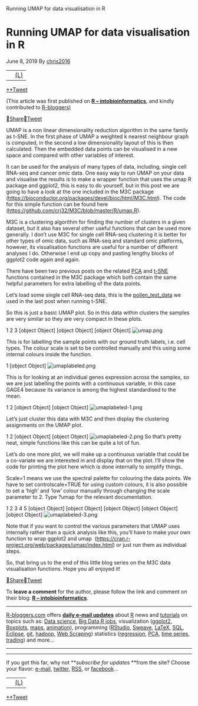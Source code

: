 Running UMAP for data visualisation in R

# Running UMAP for data visualisation in R

June 8, 2019
By [chris2016](https://www.r-bloggers.com/author/chris2016/)

|     |     |
| --- | --- |
|     | [(L)](https://www.facebook.com/sharer/sharer.php?u=https%3A%2F%2Fwww.r-bloggers.com%2Frunning-umap-for-data-visualisation-in-r%2F&display=popup&ref=plugin&src=like&kid_directed_site=0) |

[**Tweet](https://twitter.com/intent/tweet?original_referer=https%3A%2F%2Fwww.r-bloggers.com%2Frunning-umap-for-data-visualisation-in-r%2F&ref_src=twsrc%5Etfw&text=Running%20UMAP%20for%20data%20visualisation%20in%20R&tw_p=tweetbutton&url=https%3A%2F%2Fwww.r-bloggers.com%2Frunning-umap-for-data-visualisation-in-r%2F&via=rbloggers)

(This article was first published on **[R – intobioinformatics](https://intobioinformatics.wordpress.com/2019/06/08/running-umap-for-data-visualisation-in-r/)**, and kindly contributed to [R-bloggers)](https://www.r-bloggers.com/)

[Share](https://www.facebook.com/sharer.php?u=https%3A%2F%2Fwww.r-bloggers.com%2Frunning-umap-for-data-visualisation-in-r%2F)[Tweet](https://twitter.com/intent/tweet?text=Running%20UMAP%20for%20data%20visualisation%20in%20R&url=https://www.r-bloggers.com/running-umap-for-data-visualisation-in-r/&via=Rbloggers)

UMAP is a non linear dimensionality reduction algorithm in the same family as t-SNE. In the first phase of UMAP a weighted k nearest neighbour graph is computed, in the second a low dimensionality layout of this is then calculated. Then the embedded data points can be visualised in a new space and compared with other variables of interest.

It can be used for the analysis of many types of data, including, single cell RNA-seq and cancer omic data. One easy way to run UMAP on your data and visualise the results is to make a wrapper function that uses the umap R package and ggplot2, this is easy to do yourself, but in this post we are going to have a look at the one included in the M3C package (https://bioconductor.org/packages/devel/bioc/html/M3C.html). The code for this simple function can be found here (https://github.com/crj32/M3C/blob/master/R/umap.R).

M3C is a clustering algorithm for finding the number of clusters in a given dataset, but it also has several other useful functions that can be used more generally. I don’t use M3C for single cell RNA-seq clustering it is better for other types of omic data, such as RNA-seq and standard omic platforms, however, its visualisation functions are useful for a number of different analyses I do. Otherwise I end up copy and pasting lengthy blocks of ggplot2 code again and again.

There have been two previous posts on the related [PCA](https://intobioinformatics.wordpress.com/2019/05/22/easy-quick-pca-analysis-in-r/) and [t-SNE](https://intobioinformatics.wordpress.com/2019/05/30/quick-and-easy-t-sne-analysis-in-r/) functions contained in the M3C package which both contain the same helpful parameters for extra labelling of the data points.

Let’s load some single cell RNA-seq data, this is the [pollen_test_data](https://intobioinformatics.files.wordpress.com/2019/06/pollen_test_data.zip) we used in the last post when running t-SNE.

So this is just a basic UMAP plot. So in this data within clusters the samples are very similar so they are very compact in these plots.

1
2
3
[object Object]
[object Object]
[object Object]
![umap.png](../_resources/f2f10742eafd6a99205afd8d1c4624ea.png)

This is for labelling the sample points with our ground truth labels, i.e. cell types. The colour scale is set to be controlled manually and this using some internal colours inside the function.

1
[object Object]
![umaplabeled.png](../_resources/52407e0877cebf0dafa78193de034e00.png)

This is for looking at an individual genes expression across the samples, so we are just labelling the points with a continuous variable, in this case GAGE4 because its variance is among the highest standardised to the mean.

1
2
[object Object]
[object Object]
![umaplabeled-1.png](../_resources/b35fd6298da67ed65b6d10e828ebfffe.png)

Let’s just cluster this data with M3C and then display the clustering assignments on the UMAP plot.

1
2
[object Object]
[object Object]
![umaplabeled-2.png](../_resources/9346d839b35ef48c92af36d289c2a502.png)
So that’s pretty neat, simple functions like this can be quite a lot of fun.

Let’s do one more plot, we will make up a continuous variable that could be a co-variate we are interested in and display that on the plot. I’ll show the code for printing the plot here which is done internally to simplify things.

Scale=1 means we use the spectral palette for colouring the data points. We have to set controlscale=TRUE for using custom colours, it is also possible to set a ‘high’ and ‘low’ colour manually through changing the scale parameter to 2. Type ?umap for the relevant documentation.

1
2
3
4
5
[object Object]
[object Object]
[object Object]
[object Object]
[object Object]
![umaplabeled-3.png](../_resources/ddcc404e22980cae6fe0d9547c61fc2a.png)

Note that if you want to control the various parameters that UMAP uses internally rather than a quick analysis like this, you’ll have to make your own function to wrap ggplot2 and umap  (https://cran.r-project.org/web/packages/umap/index.html) or just run them as individual steps.

So, that bring us to the end of this little blog series on the M3C data visualisation functions. Hope you all enjoyed it!

[Share](https://www.facebook.com/sharer.php?u=https%3A%2F%2Fwww.r-bloggers.com%2Frunning-umap-for-data-visualisation-in-r%2F)[Tweet](https://twitter.com/intent/tweet?text=Running%20UMAP%20for%20data%20visualisation%20in%20R&url=https://www.r-bloggers.com/running-umap-for-data-visualisation-in-r/&via=Rbloggers)

To **leave a comment** for the author, please follow the link and comment on their blog: **[R – intobioinformatics](https://intobioinformatics.wordpress.com/2019/06/08/running-umap-for-data-visualisation-in-r/)**.

* * *

[R-bloggers.com](https://www.r-bloggers.com/) offers **[daily e-mail updates](https://feedburner.google.com/fb/a/mailverify?uri=RBloggers)** about [R](https://www.r-project.org/) news and [tutorials](https://www.r-bloggers.com/search/tutorial) on topics such as: [Data science](https://www.r-bloggers.com/search/data%20science), [Big Data,](https://www.r-bloggers.com/search/Big%20Data)[R jobs](https://www.r-users.com/), visualization ([ggplot2](https://www.r-bloggers.com/search/ggplot2), [Boxplots](https://www.r-bloggers.com/search/boxplot), [maps](https://www.r-bloggers.com/search/map), [animation](https://www.r-bloggers.com/search/animation)), programming ([RStudio](https://www.r-bloggers.com/search/RStudio), [Sweave](https://www.r-bloggers.com/search/sweave), [LaTeX](https://www.r-bloggers.com/search/LaTeX), [SQL](https://www.r-bloggers.com/search/SQL), [Eclipse](https://www.r-bloggers.com/search/eclipse), [git](https://www.r-bloggers.com/search/git), [hadoop](https://www.r-bloggers.com/search/hadoop), [Web Scraping](https://www.r-bloggers.com/search/Web+Scraping)) statistics ([regression](https://www.r-bloggers.com/search/regression), [PCA](https://www.r-bloggers.com/search/PCA), [time series](https://www.r-bloggers.com/search/time+series), [trading](https://www.r-bloggers.com/search/trading)) and more...

* * *

* * *

If you got this far, why not ***subscribe for updates*  **from the site? Choose your flavor: [e-mail](https://feedburner.google.com/fb/a/mailverify?uri=RBloggers), [twitter](https://twitter.com/#!/rbloggers), [RSS](https://feeds.feedburner.com/RBloggers), or [facebook](https://www.facebook.com/pages/R-bloggers/191414254890)...

|     |     |
| --- | --- |
|     | [(L)](https://www.facebook.com/sharer/sharer.php?u=https%3A%2F%2Fwww.r-bloggers.com%2Frunning-umap-for-data-visualisation-in-r%2F&display=popup&ref=plugin&src=like&kid_directed_site=0) |

[**Tweet](https://twitter.com/intent/tweet?original_referer=https%3A%2F%2Fwww.r-bloggers.com%2Frunning-umap-for-data-visualisation-in-r%2F&ref_src=twsrc%5Etfw&text=Running%20UMAP%20for%20data%20visualisation%20in%20R&tw_p=tweetbutton&url=https%3A%2F%2Fwww.r-bloggers.com%2Frunning-umap-for-data-visualisation-in-r%2F&via=rbloggers)